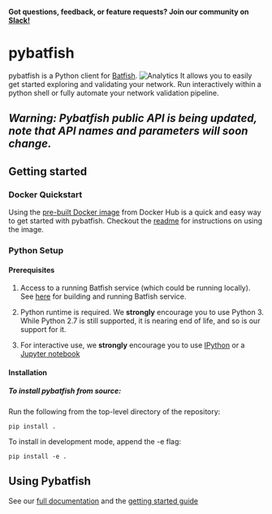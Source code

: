 **Got questions, feedback, or feature requests? Join our community on [Slack!](https://join.slack.com/t/batfish-org/shared_invite/enQtMzA0Nzg2OTAzNzQ1LTUxOTJlY2YyNTVlNGQ3MTJkOTIwZTU2YjY3YzRjZWFiYzE4ODE5ODZiNjA4NGI5NTJhZmU2ZTllOTMwZDhjMzA)**

# pybatfish

pybatfish is a Python client for [Batfish](https://github.com/batfish/batfish). ![Analytics](https://ga-beacon.appspot.com/UA-100596389-3/open-source/pybatfish?pixel&useReferer)
It allows you to easily get started exploring and validating your network.
Run interactively within a python shell or fully automate your network validation pipeline.


## *Warning: Pybatfish public API is being updated, note that API names and parameters will soon change.*

## Getting started

### Docker Quickstart

Using the [pre-built Docker image](https://hub.docker.com/r/batfish/allinone/) from Docker Hub is a quick and easy way to get started with pybatfish.  Checkout the [readme](https://github.com/batfish/docker/blob/master/allinone.md) for instructions on using the image.

### Python Setup

#### Prerequisites

1. Access to a running Batfish service (which could be running locally).
See [here](https://github.com/batfish/batfish/wiki/Building-and-running-Batfish-service)
for building and running Batfish service.

2. Python runtime is required. We **strongly** encourage you to use Python 3.
While Python 2.7 is still supported, it is nearing end of life,
and so is our support for it.

3. For interactive use, we **strongly** encourage you to use [IPython](https://ipython.org/)
or a [Jupyter notebook](https://jupyter.org/)


#### Installation

##### To install pybatfish from source:

Run the following from the top-level directory of the repository:
```
pip install .
```

To install in development mode, append the -e flag:
```
pip install -e .
```

## Using Pybatfish

See our [full documentation](https://pybatfish.readthedocs.io/en/latest/)
and the [getting started guide](https://pybatfish.readthedocs.io/en/latest/quickstart.html)

